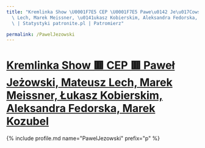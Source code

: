 ```yaml
---
title: "Kremlinka Show \U0001F7E5 CEP \U0001F7E5 Pawe\u0142 Je\u017Cowski, Mateusz\
  \ Lech, Marek Meissner, \u0141ukasz Kobierskim, Aleksandra Fedorska, Marek Kozubel\
  \ | Statystyki patronite.pl | Patromierz"

permalink: /PawelJezowski
---
```


# [Kremlinka Show 🟥 CEP 🟥 Paweł Jeżowski, Mateusz Lech, Marek Meissner, Łukasz Kobierskim, Aleksandra Fedorska, Marek Kozubel](https://patronite.pl/PawelJezowski)

{% include profile.md name="PawelJezowski" prefix="p" %}
